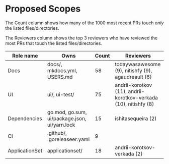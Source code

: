 # Proposed Scopes

The Count column shows how many of the 1000 most recent PRs touch _only_ the listed files/directories.

The Reviewers column shows the top 3 reviewers who have reviewed the most PRs that touch the listed files/directories.

| Role name | Owns | Count | Reviewers |
| --------- | ---- | ----- | --------- |
| Docs | docs/, mkdocs.yml, USERS.md | 58 | todaywasawesome (9), nitishfy (9), agaudreault (6) |
| UI | ui/, ui-test/ | 75 | andrii-korotkov (11), andrii-korotkov-verkada (10), nitishfy (8) |
| Dependencies | go.mod, go.sum, ui/package.json, ui/yarn.lock | 15 | ishitasequeira (2) |
| CI | .github/, .goreleaseer.yaml | 9 |  |
| ApplicationSet | applicationset/ | 18 | andrii-korotkov-verkada (2) |
